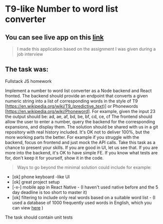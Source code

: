 # T9-like Number to word list converter 

## You can see live app on this [link](https://cryptic-refuge-02825.herokuapp.com/)


>I made this application based on the assignment I was given during a job interview

## The task was:

Fullstack JS homework

Implement a number to word list converter as a Node backend and React fronted.
The backend should provide an endpoint that converts a given numeric string
into a list of corresponding words in the style of T9
[https://en.wikipedia.org/wiki/T9_(predictive_text)]
or Phonewords [https://en.wikipedia.org/wiki/Phoneword]. For example, given
the input 23 the output should be: ad, ae, af, bd, be, bf, cd, ce, cf
The frontend should allow the user to enter a number, query the backend for
the corresponding expansions, and display them. The solution should be shared with us in a git repository with real history included. It's OK not to deliver 100%, but the more working parts the better. For example if you struggle with the backend, focus on frontend and just mock the API calls. Take this task as a chance to present your skills. If you are good in UI, let us see that. If you are more into the backend, it's OK to have simple FE. If you know what tests are for, don't keep it for yourself, show it in the code.
>Ways to go beyond the minimal solution could include for example:
* [ok] phone keyboard -like UI
* [ok] great project setup
* [-x-] mobile app in React Native - (I haven't used native before and the 5 day deadline is too short to master it)
* [ok] filtering to include only real words based on a suitable word list - (I used a database of 1000 frequently used words in English, which you can view [here](https://github.com/kasapinovandrej/kiwi/blob/master/server/1-1000.txt) )

The task should contain unit tests

